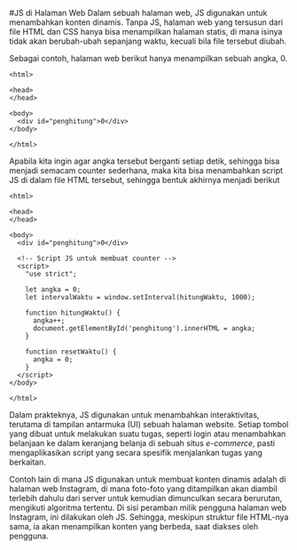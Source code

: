 #JS di Halaman Web
Dalam sebuah halaman web, JS digunakan untuk menambahkan konten dinamis. Tanpa JS, halaman web yang tersusun dari file HTML dan CSS hanya bisa menampilkan halaman statis, di mana isinya tidak akan berubah-ubah sepanjang waktu, kecuali bila file tersebut diubah.

Sebagai contoh, halaman web berikut hanya menampilkan sebuah angka, 0.

```
<html>

<head>
</head>

<body>
  <div id="penghitung">0</div>
</body>

</html>
```

Apabila kita ingin agar angka tersebut berganti setiap detik, sehingga bisa menjadi semacam counter sederhana, maka kita bisa menambahkan script JS di dalam file HTML tersebut, sehingga bentuk akhirnya menjadi berikut

```
<html>

<head>
</head>

<body>
  <div id="penghitung">0</div>

  <!-- Script JS untuk membuat counter -->
  <script>
    "use strict";

    let angka = 0;
    let intervalWaktu = window.setInterval(hitungWaktu, 1000);

    function hitungWaktu() {
      angka++;
      document.getElementById('penghitung').innerHTML = angka;
    }

    function resetWaktu() {
      angka = 0;
    }
  </script>
</body>

</html>
```

Dalam prakteknya, JS digunakan untuk menambahkan interaktivitas, terutama di tampilan antarmuka (UI) sebuah halaman website. Setiap tombol yang dibuat untuk melakukan suatu tugas, seperti login atau menambahkan belanjaan ke dalam keranjang belanja di sebuah situs *e-commerce*, pasti mengaplikasikan script yang secara spesifik menjalankan tugas yang berkaitan.

Contoh lain di mana JS digunakan untuk membuat konten dinamis adalah di halaman web Instagram, di mana foto-foto yang ditampilkan akan diambil terlebih dahulu dari server untuk kemudian dimunculkan secara berurutan, mengikuti algoritma tertentu. Di sisi peramban milik pengguna halaman web Instagram, ini dilakukan oleh JS. Sehingga, meskipun struktur file HTML-nya sama, ia akan menampilkan konten yang berbeda, saat diakses oleh pengguna.
